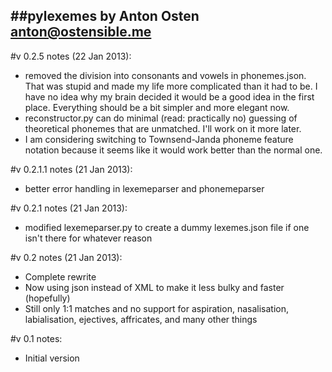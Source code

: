 ##pylexemes by Anton Osten
anton@ostensible.me
---------------------------------------------
#v 0.2.5 notes (22 Jan 2013):
- removed the division into consonants and vowels in phonemes.json. That was stupid and made my life more complicated than it had to be. I have no idea why my brain decided it would be a good idea in the first place. Everything should be a bit simpler and more elegant now.
- reconstructor.py can do minimal (read: practically no) guessing of theoretical phonemes that are unmatched. I'll work on it more later.
- I am considering switching to Townsend-Janda phoneme feature notation because it seems like it would work better than the normal one.

#v 0.2.1.1 notes (21 Jan 2013):
- better error handling in lexemeparser and phonemeparser

#v 0.2.1 notes (21 Jan 2013):
- modified lexemeparser.py to create a dummy lexemes.json file if one isn't there for whatever reason

#v 0.2 notes (21 Jan 2013):
- Complete rewrite
- Now using json instead of XML to make it less bulky and faster (hopefully)
- Still only 1:1 matches and no support for aspiration, nasalisation, labialisation, ejectives, affricates, and many other things

#v 0.1 notes:
- Initial version

